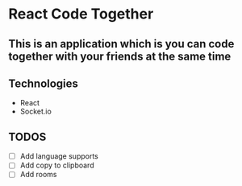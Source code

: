 # React Code Together

## This is an application which is you can code together with your friends at the same time

## Technologies

- React
- Socket.io

## TODOS

- [ ] Add language supports
- [ ] Add copy to clipboard
- [ ] Add rooms
